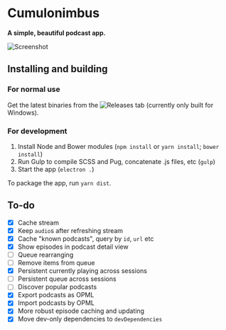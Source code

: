 # Cumulonimbus

**A simple, beautiful podcast app.**

![Screenshot](http://i.imgur.com/eZ5Q25g.png)

## Installing and building

### For normal use

Get the latest binaries from the ![Releases](https://github.com/z-------------/cumulonimbus/releases) tab (currently only built for Windows).

### For development

1. Install Node and Bower modules (`npm install` or `yarn install`; `bower install`)
2. Run Gulp to compile SCSS and Pug, concatenate .js files, etc (`gulp`)
3. Start the app (`electron .`)

To package the app, run `yarn dist`.

## To-do

- [x] Cache stream
- [x] Keep `audio`s after refreshing stream
- [x] Cache "known podcasts", query by `id`, `url` etc
- [x] Show episodes in podcast detail view
- [ ] Queue rearranging
- [ ] Remove items from queue
- [x] Persistent currently playing across sessions
- [ ] Persistent queue across sessions
- [ ] Discover popular podcasts
- [x] Export podcasts as OPML
- [x] Import podcasts by OPML
- [x] More robust episode caching and updating
- [x] Move dev-only dependencies to `devDependencies`
